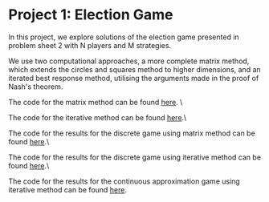 # Project 1: Election Game

In this project, we explore solutions of the election game presented in problem sheet 2 with N players and M strategies. 

We use two computational approaches, a more complete matrix method, which extends the circles and squares method to higher dimensions, and an iterated best response method, utilising the arguments made in the proof of Nash's theorem.

The code for the matrix method can be found [here](https://github.com/l-khali/project_1_election_game/blob/main/matrix_method_functions.py). \\

The code for the iterative method can be found [here](https://github.com/l-khali/project_1_election_game/blob/main/iterative_method_functions.py).\\

The code for the results for the discrete game using matrix method can be found [here](https://github.com/l-khali/project_1_election_game/blob/main/matrix_method_results.ipynb).\\

The code for the results for the discrete game using iterative method can be found [here](https://github.com/l-khali/project_1_election_game/blob/main/iterative_method_results.ipynb).\\

The code for the results for the continuous approximation game using iterative method can be found [here](https://github.com/l-khali/project_1_election_game/blob/main/iterative_method_results_continuous.ipynb).
